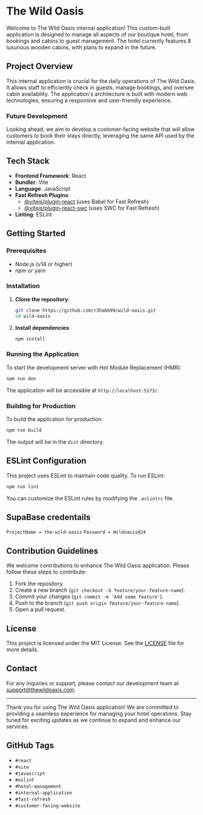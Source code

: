 # The Wild Oasis

Welcome to The Wild Oasis internal application! This custom-built application is designed to manage all aspects of our boutique hotel, from bookings and cabins to guest management. The hotel currently features 8 luxurious wooden cabins, with plans to expand in the future.

## Project Overview

This internal application is crucial for the daily operations of The Wild Oasis. It allows staff to efficiently check in guests, manage bookings, and oversee cabin availability. The application's architecture is built with modern web technologies, ensuring a responsive and user-friendly experience.

### Future Development

Looking ahead, we aim to develop a customer-facing website that will allow customers to book their stays directly, leveraging the same API used by the internal application.

## Tech Stack

- **Frontend Framework**: React
- **Bundler**: Vite
- **Language**: JavaScript
- **Fast Refresh Plugins**:
  - [@vitejs/plugin-react](https://github.com/vitejs/vite-plugin-react/blob/main/packages/plugin-react/README.md) (uses Babel for Fast Refresh)
  - [@vitejs/plugin-react-swc](https://github.com/vitejs/vite-plugin-react-swc) (uses SWC for Fast Refresh)
- **Linting**: ESLint

## Getting Started

### Prerequisites

- Node.js (v14 or higher)
- npm or yarn

### Installation

1. **Clone the repository**:

   ```bash
   git clone https://github.com/r3habb99/wild-oasis.git
   cd wild-oasis
   ```

2. **Install dependencies**:

   ```bash
   npm install
   ```

### Running the Application

To start the development server with Hot Module Replacement (HMR):

```bash
npm run dev
```

The application will be accessible at `http://localhost:5173/`.

### Building for Production

To build the application for production:

```bash
npm run build
```

The output will be in the `dist` directory.

## ESLint Configuration

This project uses ESLint to maintain code quality. To run ESLint:

```bash
npm run lint
```

You can customize the ESLint rules by modifying the `.eslintrc` file.

## SupaBase credentails
```ProjectName = the-wild-oasis```
```Password = Wildoasis@24```

## Contribution Guidelines

We welcome contributions to enhance The Wild Oasis application. Please follow these steps to contribute:

1. Fork the repository.
2. Create a new branch (`git checkout -b feature/your-feature-name`).
3. Commit your changes (`git commit -m 'Add some feature'`).
4. Push to the branch (`git push origin feature/your-feature-name`).
5. Open a pull request.

## License

This project is licensed under the MIT License. See the [LICENSE](LICENSE) file for more details.

## Contact

For any inquiries or support, please contact our development team at [support@thewildoasis.com](mailto:support@thewildoasis.com).

---

Thank you for using The Wild Oasis application! We are committed to providing a seamless experience for managing your hotel operations. Stay tuned for exciting updates as we continue to expand and enhance our services.

## GitHub Tags

- `#react`
- `#vite`
- `#javascript`
- `#eslint`
- `#hotel-management`
- `#internal-application`
- `#fast-refresh`
- `#customer-facing-website`
